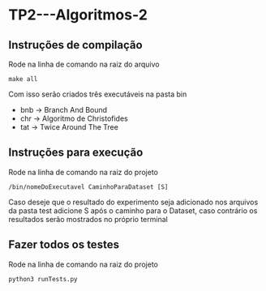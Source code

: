 # TP2---Algoritmos-2

## Instruções de compilação

Rode na linha de comando na raiz do arquivo

    make all

Com isso serão criados três executáveis na pasta bin

- bnb -> Branch And Bound
- chr -> Algoritmo de Christofides
- tat -> Twice Around The Tree

## Instruções para execução 

Rode na linha de comando na raiz do projeto

    /bin/nomeDoExecutavel CaminhoParaDataset [S]

Caso deseje que o resultado do experimento seja adicionado nos arquivos da pasta test adicione S após o caminho para o Dataset, caso contrário os resultados serão mostrados no próprio terminal

## Fazer todos os testes

Rode na linha de comando na raiz do projeto

    python3 runTests.py